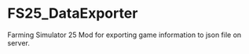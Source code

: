 # FS25_DataExporter
Farming Simulator 25 Mod for exporting game information to json file on server.
